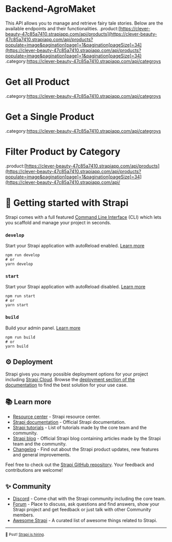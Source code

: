# Backend-AgroMaket
This API allows you to manage and retrieve fairy tale stories. Below are the available endpoints and their functionalities.
.product:[https://clever-beauty-47c85a7410.strapiapp.com/api/products](https://clever-beauty-47c85a7410.strapiapp.com/api/products?populate=image&pagination[page]=1&pagination[pageSize]=34](https://clever-beauty-47c85a7410.strapiapp.com/api/products?populate=image&pagination[page]=1&pagination[pageSize]=34)
.category:https://clever-beauty-47c85a7410.strapiapp.com/api/categroys
# Get all Product
.category:https://clever-beauty-47c85a7410.strapiapp.com/api/categroys
# Get a Single Product
.category:https://clever-beauty-47c85a7410.strapiapp.com/api/categroys
# Filter Product by Category
.product:[https://clever-beauty-47c85a7410.strapiapp.com/api/products](https://clever-beauty-47c85a7410.strapiapp.com/api/products?populate=image&pagination[page]=1&pagination[pageSize]=34](https://clever-beauty-47c85a7410.strapiapp.com/api/

# 🚀 Getting started with Strapi

Strapi comes with a full featured [Command Line Interface](https://docs.strapi.io/dev-docs/cli) (CLI) which lets you scaffold and manage your project in seconds.

### `develop`

Start your Strapi application with autoReload enabled. [Learn more](https://docs.strapi.io/dev-docs/cli#strapi-develop)

```
npm run develop
# or
yarn develop
```

### `start`

Start your Strapi application with autoReload disabled. [Learn more](https://docs.strapi.io/dev-docs/cli#strapi-start)

```
npm run start
# or
yarn start
```

### `build`

Build your admin panel. [Learn more](https://docs.strapi.io/dev-docs/cli#strapi-build)

```
npm run build
# or
yarn build
```

## ⚙️ Deployment

Strapi gives you many possible deployment options for your project including [Strapi Cloud](https://cloud.strapi.io). Browse the [deployment section of the documentation](https://docs.strapi.io/dev-docs/deployment) to find the best solution for your use case.

## 📚 Learn more

- [Resource center](https://strapi.io/resource-center) - Strapi resource center.
- [Strapi documentation](https://docs.strapi.io) - Official Strapi documentation.
- [Strapi tutorials](https://strapi.io/tutorials) - List of tutorials made by the core team and the community.
- [Strapi blog](https://strapi.io/blog) - Official Strapi blog containing articles made by the Strapi team and the community.
- [Changelog](https://strapi.io/changelog) - Find out about the Strapi product updates, new features and general improvements.

Feel free to check out the [Strapi GitHub repository](https://github.com/strapi/strapi). Your feedback and contributions are welcome!

## ✨ Community

- [Discord](https://discord.strapi.io) - Come chat with the Strapi community including the core team.
- [Forum](https://forum.strapi.io/) - Place to discuss, ask questions and find answers, show your Strapi project and get feedback or just talk with other Community members.
- [Awesome Strapi](https://github.com/strapi/awesome-strapi) - A curated list of awesome things related to Strapi.

---

<sub>🤫 Psst! [Strapi is hiring](https://strapi.io/careers).</sub>
